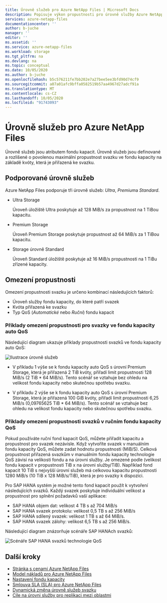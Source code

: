 ```yaml
---
title: Úrovně služeb pro Azure NetApp Files | Microsoft Docs
description: Popisuje výkon propustnosti pro úrovně služby Azure NetApp Files.
services: azure-netapp-files
documentationcenter: ''
author: b-juche
manager: ''
editor: ''
ms.assetid: ''
ms.service: azure-netapp-files
ms.workload: storage
ms.tgt_pltfrm: na
ms.devlang: na
ms.topic: conceptual
ms.date: 10/05/2020
ms.author: b-juche
ms.openlocfilehash: b5c576211fe7bb202e7a27bee5ee3bfd90d74cf9
ms.sourcegitcommit: a07a01afc9bffa0582519b57aa4967d27adcf91a
ms.translationtype: MT
ms.contentlocale: cs-CZ
ms.lasthandoff: 10/05/2020
ms.locfileid: "91743093"
---
```

# <a name="service-levels-for-azure-netapp-files"></a>Úrovně služeb pro Azure NetApp Files
Úrovně služeb jsou atributem fondu kapacit. Úrovně služeb jsou definované a rozlišené o povolenou maximální propustnost svazku ve fondu kapacity na základě kvóty, která je přiřazená ke svazku.

## <a name="supported-service-levels"></a>Podporované úrovně služeb

Azure NetApp Files podporuje tři úrovně služeb: *Ultra*, *Premium*a *Standard*. 

* <a name="Ultra"></a>Ultra Storage

    Úroveň úložiště Ultra poskytuje až 128 MiB/s za propustnost na 1 TiBou kapacitu. 

* <a name="Premium"></a>Premium Storage

    Úroveň Premium Storage poskytuje propustnost až 64 MiB/s za 1 TiBou kapacitu. 

* <a name="Standard"></a>Storage úrovně Standard

    Úroveň Standard úložiště poskytuje až 16 MiB/s propustnosti na 1 TiBu zřízené kapacity.

## <a name="throughput-limits"></a>Omezení propustnosti

Omezení propustnosti svazku je určeno kombinací následujících faktorů:
* Úroveň služby fondu kapacity, do které patří svazek
* Kvóta přiřazená ke svazku  
* Typ QoS (*Automatické* nebo *Ruční*) fondu kapacit  

### <a name="throughput-limit-examples-of-volumes-in-an-auto-qos-capacity-pool"></a>Příklady omezení propustnosti pro svazky ve fondu kapacity auto QoS

Následující diagram ukazuje příklady propustnosti svazků ve fondu kapacity auto QoS:

![Ilustrace úrovně služeb](../media/azure-netapp-files/azure-netapp-files-service-levels.png)

* V příkladu 1 výše se k fondu kapacity auto QoS s úrovní Premium Storage, která je přiřazená 2 TiB kvóty, přiřadí limit propustnosti 128 MiB/s (2 TiB * 64 MiB/s). Tento scénář se vztahuje bez ohledu na velikost fondu kapacity nebo skutečnou spotřebu svazku.

* V příkladu 2 výše se k fondu kapacity auto QoS s úrovní Premium Storage, která je přiřazená 100 GiB kvóty, přiřadí limit propustnosti 6,25 MiB/s (0,09765625 TiB * 64 MiB/s). Tento scénář se vztahuje bez ohledu na velikost fondu kapacity nebo skutečnou spotřebu svazku.

### <a name="throughput-limit-examples-of-volumes-in-a-manual-qos-capacity-pool"></a>Příklady omezení propustnosti svazků v ručním fondu kapacity QoS 

Pokud používáte ruční fond kapacit QoS, můžete přiřadit kapacitu a propustnost pro svazek nezávisle. Když vytvoříte svazek v manuálním fondu kapacity QoS, můžete zadat hodnotu propustnosti (MiB/S). Celková propustnost přiřazená svazkům v manuálním fondu kapacity technologie QoS závisí na velikosti fondu a na úrovni služby. Je omezené podle (velikost fondu kapacit v propustnosti TiB x na úrovni služby/TiB). Například fond kapacit 10 TiB s nejvyšší úrovní služeb má celkovou kapacitu propustnosti 1280 MiB/s (10 TiB x 128 MiB/s/TiB), která je pro svazky k dispozici.

Pro SAP HANA systém je možné tento fond kapacit použít k vytvoření následujících svazků. Každý svazek poskytuje individuální velikost a propustnost pro splnění požadavků vaší aplikace:

* SAP HANA objem dat: velikost 4 TB s až 704 MiB/s
* SAP HANA svazek protokolu: velikost 0,5 TB s až 256 MiB/s
* SAP HANA sdílený svazek: velikost 1 TB s až 64 MiB/s.
* SAP HANA svazek zálohy: velikost 6,5 TB s až 256 MiB/s.

Následující diagram znázorňuje scénáře SAP HANAch svazků:

![Scénáře SAP HANA svazků technologie QoS](../media/azure-netapp-files/qos-sap-hana-volume-scenarios.png) 

## <a name="next-steps"></a>Další kroky

- [Stránka s cenami Azure NetApp Files](https://azure.microsoft.com/pricing/details/storage/netapp/)
- [Model nákladů pro Azure NetApp Files](azure-netapp-files-cost-model.md) 
- [Nastavení fondu kapacity](azure-netapp-files-set-up-capacity-pool.md)
- [Smlouva SLA (SLA) pro Azure NetApp Files](https://azure.microsoft.com/support/legal/sla/netapp/)
- [Dynamická změna úrovně služeb svazku](dynamic-change-volume-service-level.md) 
- [Cíle na úrovni služby pro replikaci mezi oblastmi](cross-region-replication-introduction.md#service-level-objectives)
